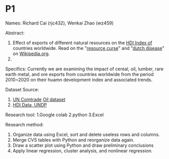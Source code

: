# P1
Names: Richard Cai (rjc432), Wenkai Zhao (wz459)

Abstract:

1.   Effect of exports of different natural resources on the [HDI Index of](https://hdr.undp.org/data-center/human-development-index#/indicies/HDI) countries worldwide. Read on the "[resource curse](https://wikipedia.org/wiki/resource_curse)" and "[dutch disease](https://wikipedia.org/wiki/dutch_disease)" on [Wikipedia.org](https://Wikipedia.org).
2.   

Specifics:
Currently we are examining the impact of cereal, oil, lumber, rare earth metal, and ore exports from countries worldwide from the period 2010~2020 on their huamn development index and associated trends.

Dataset Source:
1. [UN Comtrade](https://comtradeplus.un.org)
[Oil dataset](https://comtradeplus.un.org/TradeFlow?Frequency=A&Flows=X&CommodityCodes=2709&Partners=0&Reporters=all&period=all&AggregateBy=none&BreakdownMode=plus)
2. [HDI Data, UNDP](https://hdr.undp.org/sites/default/files/2023-24_HDR/HDR23-24_Composite_indices_complete_time_series.csv)

Research tool:
1.Google colab
2.python
3.Excel

Research method:
1. Organize data using Excel, sort and delete useless rows and columns.
2. Merge CVS tables with Python and reorganize data again.
3. Draw a scatter plot using Python and draw preliminary conclusions
4. Apply linear regression, cluster analysis, and nonlinear regression.
